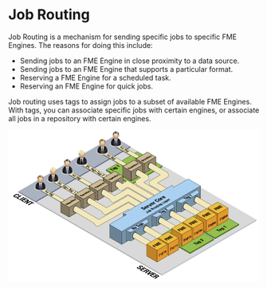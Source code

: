 # Job Routing #

Job Routing is a mechanism for sending specific jobs to specific FME Engines. The reasons for doing this include:

- Sending jobs to an FME Engine in close proximity to a data source.
- Sending jobs to an FME Engine that supports a particular format.
- Reserving a FME Engine for a scheduled task.
- Reserving an FME Engine for quick jobs.

Job routing uses tags to assign jobs to a subset of available FME Engines. With tags, you can associate specific jobs with certain engines, or associate all jobs in a repository with certain engines.

![](./Images/3.001.jobRouting.png)